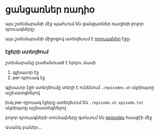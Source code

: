 # ցանցառներ ռադիօ

այս շտեմարանի մէջ պահւում են ցանցառներ ռադիօի բոլոր դրուագները։

այս շտեմարանի միջոցով ստեղծւում է [դրուագներ](https://ռադիօ.ցանցառներ.հայ/դրուագ/) էջը։

### էջերի ստեղծում

շտեմարանը բաժանուած է երկու մասի

1. գլխաւոր էջ
2. per-դրուագ էջ

գլխաւոր էջի ստեղծումը տեղի է ունենում `./episodes.sh` սկրիպտը աշխատցնելով

իսկ per-դրուագ էջերը ստեղծւում են `./episode.sh episode.txt` սկրիպտը աշխատեցնելով

բոլոր դրուագների տուեալները գտնւում են [episodes](https://github.com/netters42/episodes/tree/main/episodes) հասցէի մէջ

Ասանկ բաներ…